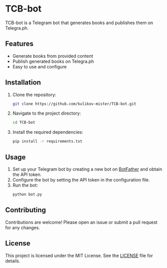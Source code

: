 # TCB-bot

TCB-bot is a Telegram bot that generates books and publishes them on Telegra.ph.

## Features

- Generate books from provided content
- Publish generated books on Telegra.ph
- Easy to use and configure

## Installation

1. Clone the repository:
    ```bash
    git clone https://github.com/kulikov-mister/TCB-bot.git
    ```
2. Navigate to the project directory:
    ```bash
    cd TCB-bot
    ```
3. Install the required dependencies:
    ```bash
    pip install -r requirements.txt
    ```

## Usage

1. Set up your Telegram bot by creating a new bot on [BotFather](https://core.telegram.org/bots#botfather) and obtain the API token.
2. Configure the bot by setting the API token in the configuration file.
3. Run the bot:
    ```bash
    python bot.py
    ```

## Contributing

Contributions are welcome! Please open an issue or submit a pull request for any changes.

## License

This project is licensed under the MIT License. See the [LICENSE](LICENSE) file for details.
